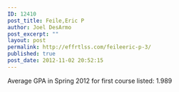 ```yaml
---
ID: 12410
post_title: Feile,Eric P
author: Joel DesArmo
post_excerpt: ""
layout: post
permalink: http://effrtlss.com/feileeric-p-3/
published: true
post_date: 2012-11-02 20:52:15
---
```

<p>Average GPA in Spring 2012 for first course listed: 1.989</p>